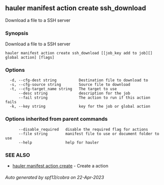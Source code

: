 ## hauler manifest action create ssh_download

Download a file to a SSH server

### Synopsis

Download a file to a SSH server

```
hauler manifest action create ssh_download [[job_key add to job][] global action] [flags]
```

### Options

```
  -d, --cfg-dest string          Destination file to download to
  -s, --cfg-source string        Source file to download
  -t, --cfg-target_name string   The target to use
      --desc string              description for the job
      --fail string              The action to run if this action fails
  -k, --key string               key for the job or global action
```

### Options inherited from parent commands

```
      --disable_required   disable the required flag for actions
      --file string        manifest file to use or document folder to use
      --help               help for hauler
```

### SEE ALSO

* [hauler manifest action create](hauler_manifest_action_create.md)	 - Create a action

###### Auto generated by spf13/cobra on 22-Apr-2023
